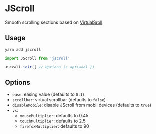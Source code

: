 # JScroll

Smooth scrolling sections based on <a href="http://www.everyday3d.com/blog/index.php/2014/08/18/smooth-scrolling-with-virtualscroll/">VirtualSroll</a>.

## Usage

`yarn add jscroll`

```Javascript
import JScroll from 'jscroll'

JScroll.init({ // Options is optional })
```

## Options
- `ease`: easing value (defaults to `0.1`)
- `scrollbar`: virtual scrollbar (defaults to `false`)
- `disableMobile`: disable JScroll from mobil devices (defaults to `true`)
- `vs`:
  - `mouseMultiplier`: defaults to 0.45
  - `touchMultiplier`: defaults to 2.5
  - `firefoxMultiplier`: defaults to 90
